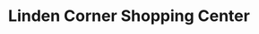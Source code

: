 ---
title: "Linden Corner Shopping Center"
url: /linden/linden-corner-shopping-center/
shop: mall
---